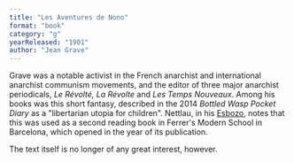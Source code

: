 ```yaml
---
title: "Les Aventures de Nono"
format: "book"
category: "g"
yearReleased: "1901"
author: "Jean Grave"
---
```

Grave was a notable activist in the French anarchist and international anarchist communism movements, and the editor of three major anarchist periodicals, _Le Révolté, La Révolte_ and _Les Temps Nouveaux_. Among his books was this short fantasy, described in the 2014 _Bottled Wasp Pocket Diary_ as a "libertarian utopia for children". Nettlau, in his [Esbozo](https://materialesfopep.files.wordpress.com/2015/05/max-nettlau-esbozo-de-historia-de-las-utopc3adas.pdf), notes that this was used as a second reading book in Ferrer's Modern School in Barcelona, which opened in the year of its publication.

The text itself is no longer of any great interest, however.

